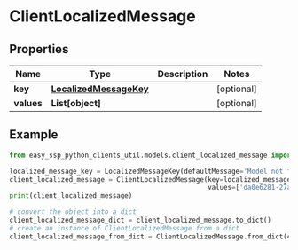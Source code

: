 # ClientLocalizedMessage


## Properties

| Name       | Type                                              | Description | Notes      |
|------------|---------------------------------------------------|-------------|------------|
| **key**    | [**LocalizedMessageKey**](LocalizedMessageKey.md) |             | [optional] |
| **values** | **List[object]**                                  |             | [optional] |

## Example

```python
from easy_ssp_python_clients_util.models.client_localized_message import ClientLocalizedMessage, LocalizedMessageKey

localized_message_key = LocalizedMessageKey(defaultMessage='Model not found.')
client_localized_message = ClientLocalizedMessage(key=localized_message_key,
                                                  values=['da0e6281-27a8-4708-8679-1abed8df20f4'])
print(client_localized_message)

# convert the object into a dict
client_localized_message_dict = client_localized_message.to_dict()
# create an instance of ClientLocalizedMessage from a dict
client_localized_message_from_dict = ClientLocalizedMessage.from_dict(client_localized_message_dict)
```


